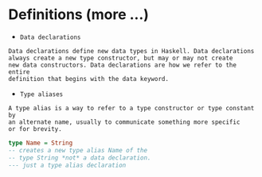# Definitions (more ...)

+ `Data declarations`
```
Data declarations define new data types in Haskell. Data declarations 
always create a new type constructor, but may or may not create
new data constructors. Data declarations are how we refer to the entire
definition that begins with the data keyword.
```

+ `Type aliases`
```
A type alias is a way to refer to a type constructor or type constant by
an alternate name, usually to communicate something more specific
or for brevity.
```
```haskell
type Name = String
-- creates a new type alias Name of the 
-- type String *not* a data declaration.
--- just a type alias declaration
```

